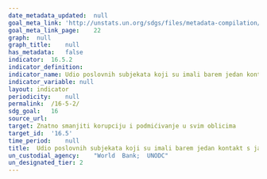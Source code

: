```yaml
---
date_metadata_updated:	null
goal_meta_link:	'http://unstats.un.org/sdgs/files/metadata-compilation/Metadata-Goal-16.pdf'
goal_meta_link_page:	22
graph:	null
graph_title:	null
has_metadata:	false
indicator:	16.5.2
indicator_definition:	
indicator_name:	Udio poslovnih subjekata koji su imali barem jedan kontakt s javnim službenikom i koji su platili mito javnom službeniku ili ih je javni službenik tražio mito tijekom proteklih 12 mjeseci 
indicator_variable:	null
layout:	indicator
periodicity:	null
permalink:	/16-5-2/
sdg_goal:	16
source_url:	
target:	Znatno smanjiti korupciju i podmićivanje u svim oblicima
target_id:	'16.5'
time_period:	null
title:	Udio poslovnih subjekata koji su imali barem jedan kontakt s javnim službenikom i koji su platili mito javnom službeniku ili ih je javni službenik tražio mito tijekom proteklih 12 mjeseci 
un_custodial_agency:	"World  Bank;  UNODC"
un_designated_tier:	2
---
```

